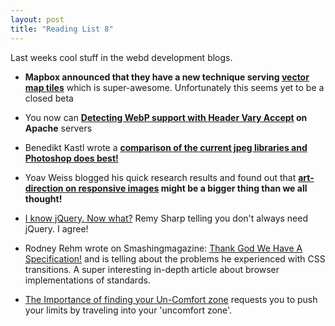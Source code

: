 ```yaml
---
layout: post
title: "Reading List 8"
---
```


Last weeks cool stuff in the webd development blogs.

- **Mapbox announced that they have a new technique serving [vector map tiles](http://mapbox.com/blog/vector-tiles/)** which is super-awesome. Unfortunately this seems yet to be a closed beta

- You now can **[Detecting WebP support with Header Vary Accept](https://gist.github.com/sergejmueller/5500879) on Apache** servers

- Benedikt Kastl wrote a **[comparison of the current jpeg libraries and Photoshop does best!](http://benediktkastl.de/summary_lena.htm)**

- Yoav Weiss blogged his quick research results and found out that **[art-direction on responsive images](http://blog.yoav.ws/2013/05/How-Big-Is-Art-Direction) might be a bigger thing than we all thought!**

- [I know jQuery. Now what?](http://remysharp.com/2013/04/19/i-know-jquery-now-what/) Remy Sharp telling you don't always need jQuery. I agree!

- Rodney Rehm wrote on Smashingmagazine: [Thank God We Have A Specification!](http://coding.smashingmagazine.com/2013/04/26/css3-transitions-thank-god-specification/) and is telling about the problems he experienced with CSS transitions. A super interesting in-depth article about browser implementations of standards.

- [The Importance of finding your Un-Comfort zone](https://medium.com/i-m-h-o/78b651e58065) requests you to push your limits by traveling into your 'uncomfort zone'.